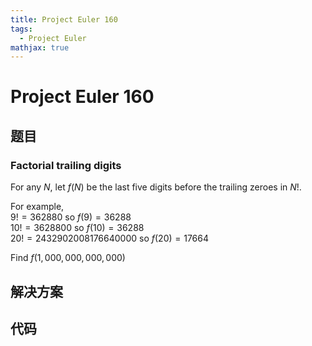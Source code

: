 ```yaml
---
title: Project Euler 160
tags:
  - Project Euler
mathjax: true
---
```

<escape><!-- more --></escape>

# Project Euler 160
## 题目
### Factorial trailing digits
For any $N$, let $f(N)$ be the last five digits before the trailing zeroes in $N!$.

For example,<br>
$9! = 362880$ so $f(9)=36288$<br>
$10! = 3628800$ so $f(10)=36288$<br>
$20! = 2432902008176640000$ so $f(20)=17664$

Find $f(1,000,000,000,000)$


## 解决方案


## 代码


